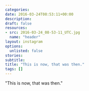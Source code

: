 ```yaml
---
categories:
date: 2016-03-24T08:53:11+00:00
description:
draft: false
resources:
- src: 2016-03-24_08-53-11_UTC.jpg
  name: "header"
layout: instagram
options:
  unlisted: false
stories:
subtitle:
title: "This is now, that was then."
tags: []
---
```


"This is now, that was then."
